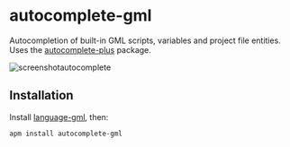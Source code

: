 # autocomplete-gml
Autocompletion of built-in GML scripts, variables and project file entities. Uses the [autocomplete-plus](https://github.com/atom/autocomplete-plus) package.

![screenshotautocomplete](https://cloud.githubusercontent.com/assets/6304200/12947148/6512d442-cff1-11e5-8bee-93babfb2a4e2.png)

## Installation
Install [language-gml](https://atom.io/packages/language-gml), then:

    apm install autocomplete-gml
